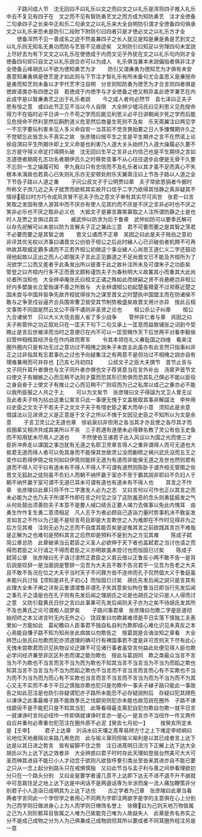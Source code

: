 <!-- { "loadSidebar": true } -->
　　子路问成人节　沈无回曰不曰礼乐以文之而曰文之以礼乐是浑将四子推入礼乐中去不复见有四子在　文之而不见有智防勇艺文之而方成为知防勇艺　注才全徳备二句承四子之长来中正和乐二句承文之以礼乐来大全自明防引谓才全徳备四句俱承文之以礼乐来恐未是防引二段附下附防引曰四者只是才徳必文之以礼乐方才全
　　徳备浑然不见一善成名之迹不然虽兼四子之长人犹见是知是亷是勇是艺到文之以礼乐则无知名无勇功而防与艺皆不见痕迹矣　又附防引曰知足以穷理四句未宜説上尽好去为有下文文之以礼乐在使徳成于内而文见乎外犹在文之以礼乐句内则才全徳备四句却只自文之以礼乐説合亦可以为成人　礼乐俱当兼本末説偏指者俱非注才全徳备云峰胡氏以不欲为徳知勇艺为才
　　防引又谓亷勇为徳知艺为才俱有未安愚意知亷勇俱是徳艺是才如此则与下节注才智礼乐有所未备句尤合盖思义是亷授命是勇而知艺则未备以才字代艺字注自明　分言则知防勇为徳艺为才合言则四者俱是徳故语类亦有四徳之目　若徳成于内徳字与才全徳备之徳又稍异盖此徳字兼艺在内此成字是以智亷勇艺之出于礼乐者説
　　今之成人者何必然节　袁七泽曰正夫子思有恒之意　或曰此节正见不当以今人自限　大全辨少墟冯氏曰见利思义见危授命得力不在临时必平日讲一介不苟之学而后能见利思义必平日讲朝闻夕死之学而后能见危授命不然利至然后斟酌道义危至然后商量生死则不及矣　乐天斋翼注曰两见字一不忘字要玩利害未见人多义命自安一当其前不觉贪畏始要之日人多慷慨期许久之不觉顿忘此皆念头不真实之故　张彦陵曰按平生之言是平生期许之言不在然诺上论徐自溟曰平生所期许即上文义命是也利害乃人道大关头始终乃人道大操履必久要不忘方是守得义命定打得闗头破　沈无回曰生平之言非止约信己也是平生期待之言如志道徳者期周孔志功名者期伊吕久之时移势变事不从心往往退步此便是无骨干久要不忘则一生之操履可知　李九我曰只有忠信而不及礼乐者以其才虽不足而真心不失根本未漓故也若真心已失则礼乐亦无安顿处附乐天翼斋注曰上节告子路以人道之全下节告子路以人道之重
　　子问公叔文子于公明贾曰章　夫子常欲思狷者今据时所称文子庶几近之夫子就贾而欲核其实故开口信乎二字乃欲得其恬静之真非疑其不情徐扈曰时方巧令成风贪冒不忌夫子伤之意文子审有其实尽可风世　张君一曰言笑取之发固有使人游其中而不厌亦有使人见其约而不厌是不厌之言非必时也不厌之笑非必乐也不厌之取非必义也　大抵文子是寡言寡笑寡取之人注所谓防静之士是也时人及贾之言俱过其实
　　臧武仲以防求为后于鲁章　武仲如防可以要季氏解可以存先祀解可以未尝以防为言解夫子正之兼此三意　君不可要而要之是其智之荡君不必要而要之是其智之凿
　　晋文公谲而不正章　吴因之曰此是夫子贱伯之意初非评其优劣权以济事曰谲晋文公创伯于桓公之后此时縁人心已识破伯者机闗不可再哄故其取威定霸多谲而不正若齐桓公初做这个事业縁人心尚思王道仁义二字还鼓动得他起故以正出之而人心即服夫子言此正见霸道之不足尚晋文已不能及齐桓所为了况欲学二公而又差者乎此条发出所以彼善于此之故补注所未及可谓朱子之功臣矣　管登之曰齐桓内行多不正而晋文颇称谨饬夫子为春秋明大义故畧其小而重其大此尚论者所当知也　大全辨卓庵张氏曰桓文正谲之殊如此而继嗣之贤不肖悬絶岂非桓公好内多嬖废长立爱贻谋不善之所致与　大全辨谓桓公初起楚虽猾夏不过郑蔡近楚之国未尝与中国并驱争先故齐桓犹得徐为之谋至晋文之时楚执中国盟主而在防诸侯不敢与之争至戍谷逼齐合兵围宋曹卫皆受其节制势极盛矣故晋文用计亦异　按此云桓文事势不同固是然云文公不得不谲则非圣贤之论也
　　桓公杀公子纠章
　　桓公九合诸侯节　只以大义大信去服人省了多少战争
　　管仲非仁者与章　呉因之曰夫子称管仲之功正叙处只在一匡天下句下二句又承上一匡意而益致铺张之词到今受赐止是言后世被泽而当时之意便已在内不可以一匡受赐作天下后世两平对看李毅侯曰管仲相桓其经济全在作内政而寄军
　　令其本领在礼义亷耻国之四维　看来注圈外圈内只是有功无过之意功过不相掩之説朱子未尝主此虽亦有此言然只指事纠非正之过非指其有忘君事仇之过也予向疑集注之有两意不是但功过不相掩之説亦自有理难兼用而可并存也【己亥七月初四】
　　公叔文子之臣大夫僎节　首节止言与文子同升耳升者僎也与文子同升者亦僎也文子荐贤意当在言外补出　汤賔尹首节文曰使文子有媢嫉之心而见稍不达则才露而恐其形已势俱而恐其轧己僎必不能以臣役之身自奋于上使文子有推让之心而见稍不广则収而为己之私席以成己之重亦必不能以我所臣服之人共之于上
　　可以为文矣节　张彦陵曰文子得諡为文卫人曽无议及此者夫子特为拈出这重公案言只此一事便无愧于文盖极取其事非解諡法　李仲用曰史臣之文文子不若夫子之文文子夫子有惜史臣之畧大而举小意　须知此是余意　借諡法以见进贤之义是正意是于文子之所以不愧于文因见史臣之不知所以为文是余意
　　子言卫灵公之无道也章　徐岩泉曰非但用之各当其才亦且使之各尽其才而叔圉辈又相济共成其美所以不丧　三子若遇有道便未必得罪名教了灵公有伯玉史鱼而不知用犹未尽用人之道也
　　不然使伯玉诸君子出入风议以为国之光而使三才臣折冲奔走以谋国之事岂犹有无道之名耶卫灵章言得人之重非谓得人而可无道也大抵君无道而得人者可以免其身而不能保其世故灵公没而蒯瞆之祸兴武氏没而五王之变作曰若得伊周之佐何如曰伊周则能转无道为有道而非能保无道之及世也然则君有道而不得人可乎曰有道未有不得人不得人不可谓有道然则陈卧子谓齐桓无管隰之佐晋文无狐赵之徒则虽不负妇人而朝不纳怀嬴于室亦不至于霸其説非耶曰不负妇人于朝不纳怀嬴于室可谓不无道已耳未可谓有道也有道未有不得人也
　　其言之不怍章　张彦陵曰此章只将不怍二字激发人必为之志　又曰言何以可怍也正以其言之而未必能为之也乃夫子所谓不怍即在言之时见之没了这防羞恶的念头则勇猛振发之气从何处鼓出须善防夫子本意不是要人缄口结舌正要人竭力去做事以免此内愧耳　由勇生怍怍复生勇二意须相足　凡人志于为者必顾自己造诣力量时势事机决不敢妄发言如言之不怍以为己能不是轻言苟且即是大言欺世之人为难即在不怍时见得非为之后方见其难　注则无必为之志而不自度其能否矣是逆推其言之前欲践其言岂不难哉是正解为之也难句是预料其言之后然却是预料不是到为之方见其难
　　陈成子弑简公章总防　此章破承当云君臣之义圣人必欲伸于天下者也盖弑君之当讨也请之而得而君臣之义行请之不得而君臣之义亦明故虽未尝讨也而恒固已讨矣
　　陈成子弑简公章　张彦陵曰孔子请讨凛然正君臣之义若云借以正鲁反小两不敢不告一是背后説是叹辞一是当面説是警辞一见吾为大夫且不敢不告况君乎一见吾为告老之大夫且不敢不告况在位之大夫乎当时天子不问罪方伯不连帅而孔子侃然倡大义于鲁庭虽未能兴兵讨恒【须知是非孔子初心】而恒固已讨矣　胡氏先发后闻之説只是言其有此理大全朱子阐之详矣云峯谓谓鲁非谓孔子失其意矣似拘在鲁当日即当行先发后闻之事孔子之请是也在孔子则有先发后闻之理胡氏之论是也胡氏之论只是人人得而讨之意　又防引载黄氏日抄之言曰此事果可先发后闻则夫子亦为之矣不待胡氏发其所不及也黄氏之论可谓痴人説梦矣
　　子路问事君章　张彦陵曰勿欺二字是臣道彻始彻终之本又进言时无内无外之心　饶双峯曰勿欺甚难须是平日实落下慎独工夫表里如一方能如此　葛屺瞻曰人臣事君不独自私自利为欺即成心难化识见未真反之本心焉能自慊子路不知为知尚坐此病故以勿欺告之　按葛説是合诲汝知之章看　大全辨芑山张氏曰勿欺而犯亦须道理的确可行有裨国事若不度是非可否则天下尽有此心无愧未尝欺君而识见执物议论迂踈不可见诸行事者虽空言何益此处便见得人臣勿欺必学问经济兼至非区区朴忠而谓之能勿欺也　按此与葛説同　欺之类最众当言不言当为不为欺也不当言而言不当为而为欺也不知其当言不当言当为不当为而蹈之欺也知其当言不当言当为不当为而蹈之欺也不当言而不言当言而言而心有不实欺也不当为而不为当为而为而心有不实欺也当言而言不当言而不言当为而为不当为而不为其心又无不实而不本于平日之慎独亦欺也犯只是勿欺中一事夫子縁子路只能此一事故告之如此范注是也防引存疑谓犯亦子路所未能恐不必存疑説附后　存疑曰犯其顔色以谏诤之此事最难子路不能救季氏之伐颛臾则犯亦未能也故范説在圈外　子路不谏伐颛臾不是不能犯只是不知其当犯　此等看得最支离犯自犯勿欺自勿欺一就平日言一就谏诤时言何必纽作一件即俱就谏诤时言亦一是心一是言亦不当纽作一件又两件自应并重何必専重勿犯范注在圈外原不必泥【癸亥七月初一】
　　按癸亥所定未是【壬申】
　　君子上达章　刘涓水曰天壤之髙卑易辨方寸之上下难定李崆峒曰论地位天地悬隔论来路几希危防　此与喻义章同但喻义喻利是以其已成者言上达下达是以其日进之势言　皆有留脚不住之势　注日进髙明日流污下正解上达下达大全胡氏以为上达下达之效者非　大全辨惑曰君子时时存此天理如登层台然美可大大可圣而神其进自不能已小人才动念于欲则凡欲皆呼羣引类丛至沓来其进亦自不能已要之只从一念上起分别路头只在戒惧慎独　又曰此节当与孟子利与善之间叅看理欲初分只在一个路头分别　又曰全是要学者谨几意不上达即下达无不进不退不升不崩就中可息肩住足之地上达下达是中闲话不是两邉话専为半涂而废一流人痛加鞭策非分别君子小人造诣已成明其为上达下达也
　　古之学者为己章　张彦陵曰此章当看两者字言同此一个学但学之者用心不同两为字即注两欲字是学的主意俱在心上分别为己而学则日做进身心上为人而学则日脩饰名誉上　徐儆曰为己则天地万物皆属之己为人则形骸耳目皆属之人唯为己故能克己唯为人故益失人　此章是务名务实之分不是成己成物之分为人为己俱兼成己成物説但其所以要成者不同耳圈外程注另是一意
